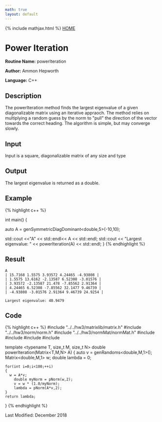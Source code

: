 ```yaml
---
math: true
layout: default
---
```


{% include mathjax.html %}
<a href="https://ammonhepworth.github.io/MATH5620/index">HOME</a>

# Power Iteration

**Routine Name:** powerIteration

**Author:** Ammon Hepworth

**Language:** C++


## Description

The powerIteration method finds the largest eigenvalue of a given diagonalizable matrix using an iterative appraoch. The method relies on multiplying a random guess by the norm to "pull" the direction of the vector towards the correct heading. The algorithm is simple, but may converge slowly.


## Input

Input is a square, diagonalizable matrix of any size and type

## Output

The largest eigenvalue is returned as a double.

## Example

{% highlight c++ %}

int main()
{

  auto A = genSymmetricDiagDominant<double,5>(-10,10);


  std::cout <<"A" << std::endl<< A << std::endl;
  std::cout << "Largest eigenvalue: " << powerIteration(A) << std::endl;
}
{% endhighlight %}

## Result
```
A
| 15.7168 1.5575 3.93572 4.24465 -4.93808 |
| 1.5575 13.6162 -2.13587 6.52308 -3.01576 |
| 3.93572 -2.13587 21.478 -7.85562 2.91364 |
| 4.24465 6.52308 -7.85562 32.1477 9.46739 |
| -4.93808 -3.01576 2.91364 9.46739 24.9254 |

Largest eigenvalue: 40.9479
```

## Code

{% highlight c++ %}
#include "../../hw3/matrixlib/matrix.h"
#include "../../hw3/norm/norm.h"
#include "../../hw3/normMat/normMat.h" 
#include <vector>
#include <algorithm>
#include <cstdlib>
#include <cmath>

template <typename T, size_t M, size_t N>
double powerIteration(Matrix<T,M,N> A)
{
	auto v = genRandoms<double,M,1>();
	Matrix<double,M,1> w;
	double lambda = 0;

	for(int i=0;i<100;++i)
	{
	  w = A*v;
		double myNorm = pNorm(w,2);
		v = w * (1.0/myNorm);
		lambda = pNorm(A*v,2);
	}
	return lambda;
}
{% endhighlight %}

Last Modified: December 2018
